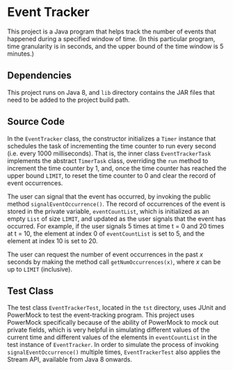 # Event Tracker

This project is a Java program that helps track the number of events that happened during a specified window of time. (In this particular program, time granularity is in seconds, and the upper bound of the time window is 5 minutes.)

## Dependencies

This project runs on Java 8, and `lib` directory contains the JAR files that need to be added to the project build path.

## Source Code

In the `EventTracker` class, the constructor initializes a `Timer` instance that schedules the task of incrementing the time counter to run every second (i.e. every 1000 milliseconds).
That is, the inner class `EventTrackerTask` implements the abstract `TimerTask` class, overriding the `run` method to increment the time counter by 1, and, once the time counter has reached the upper bound `LIMIT`, to reset the time counter to 0 and clear the record of event occurrences.

The user can signal that the event has occurred, by invoking the public method `signalEventOccurrence()`. The record of occurrences of the event is stored in the private variable, `eventCountList`, which is initialized as an empty `List` of size `LIMIT`, and updated as the user signals that the event has 
occurred. For example, if the user signals 5 times at time t = 0 and 20 times at t = 10, the element at index 0 of `eventCountList` is set to 5, and the element at index 10 is set to 20.

The user can request the number of event occurrences in the past *x* seconds by making the method call `getNumOccurrences(x)`, where *x* can be up to `LIMIT` (inclusive). 


## Test Class

The test class `EventTrackerTest`, located in the `tst` directory, uses JUnit and PowerMock to test the event-tracking program. This project uses PowerMock specifically because of the ability of PowerMock to mock out private fields, which is very helpful in simulating different values of the current time and different values of the elements in `eventCountList` in the test instance of `EventTracker`.
In order to simulate the process of invoking `signalEventOccurrence()` multiple times, `EventTrackerTest` also applies the Stream API, available from Java 8 onwards.



